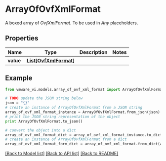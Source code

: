 # ArrayOfOvfXmlFormat

A boxed array of *OvfXmlFormat*. To be used in *Any* placeholders. 

## Properties
Name | Type | Description | Notes
------------ | ------------- | ------------- | -------------
**value** | [**List[OvfXmlFormat]**](OvfXmlFormat.md) |  | 

## Example

```python
from vmware_vi.models.array_of_ovf_xml_format import ArrayOfOvfXmlFormat

# TODO update the JSON string below
json = "{}"
# create an instance of ArrayOfOvfXmlFormat from a JSON string
array_of_ovf_xml_format_instance = ArrayOfOvfXmlFormat.from_json(json)
# print the JSON string representation of the object
print ArrayOfOvfXmlFormat.to_json()

# convert the object into a dict
array_of_ovf_xml_format_dict = array_of_ovf_xml_format_instance.to_dict()
# create an instance of ArrayOfOvfXmlFormat from a dict
array_of_ovf_xml_format_form_dict = array_of_ovf_xml_format.from_dict(array_of_ovf_xml_format_dict)
```
[[Back to Model list]](../README.md#documentation-for-models) [[Back to API list]](../README.md#documentation-for-api-endpoints) [[Back to README]](../README.md)


